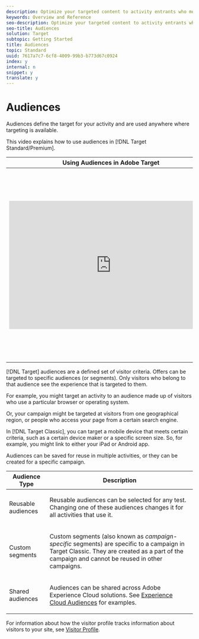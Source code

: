```yaml
---
description: Optimize your targeted content to activity entrants who meet specific criteria.
keywords: Overview and Reference
seo-description: Optimize your targeted content to activity entrants who meet specific criteria.
seo-title: Audiences
solution: Target
subtopic: Getting Started
title: Audiences
topic: Standard
uuid: 7617a7c7-6cf8-4009-99b3-b773d67c0924
index: y
internal: n
snippet: y
translate: y
---
```


# Audiences

Audiences define the target for your activity and are used anywhere where targeting is available. 

This video explains how to use audiences in [!DNL  Target Standard/Premium]. 



<table id="table_C56F4BE9B867463380013C584D97DAD2"> 
 <thead> 
  <tr> 
   <th class="entry" colspan="2"> Using Audiences in Adobe Target </th> 
   <th colname="col3" class="entry"> 6:21 </th> 
  </tr>
 </thead>
 <tbody> 
  <tr> 
   <td colspan="2"> <p> 
     <div width="550" class="video-iframe"> 
      <iframe src="https://www.youtube.com/embed/TAMBpW9vpOI/" frameborder="0" webkitallowfullscreen="true" mozallowfullscreen="true" oallowfullscreen="true" msallowfullscreen="true" allowfullscreen="allowfullscreen" scrolling="no" width="550" height="345">https://www.youtube.com/embed/TAMBpW9vpOI/</iframe>
     </div> </p> </td> 
   <td colname="col3"> <p> 
     <ul id="ul_B17C3EFA4B664415AE0159E418FF45C4"> 
      <li id="li_22FFA0494744455EA8692DCCE1FB00FE"> <p>Explain the term "Audience" </p> </li> 
      <li id="li_9ACB91E8D9BB4FE2832793AC24600086"> <p>Explain the two ways audiences are used for optimization </p> </li> 
      <li id="li_9FF39A4E03F74DCF82CF8A606179E227"> <p>Find audiences in the Audiences list </p> </li> 
      <li id="li_53EBF708110F46E18796B8904081448A"> <p>Target an activity to an audience </p> </li> 
      <li id="li_9741785E540043D0B399A09869B8E23F"> <p> Use audiences for passive reporting in an activity </p> </li> 
     </ul> </p> </td> 
  </tr> 
 </tbody> 
</table>

[!DNL  Target] audiences are a defined set of visitor criteria. Offers can be targeted to specific audiences (or segments). Only visitors who belong to that audience see the experience that is targeted to them. 



For example, you might target an activity to an audience made up of visitors who use a particular browser or operating system. 

Or, your campaign might be targeted at visitors from one geographical region, or people who access your page from a certain search engine. 

In [!DNL  Target Classic], you can target a mobile device that meets certain criteria, such as a certain device maker or a specific screen size. So, for example, you might link to either your iPad or Android app. 

Audiences can be saved for reuse in multiple activities, or they can be created for a specific campaign. 



<table id="table_8293411EA6844B0488254DDE98864C9F"> 
 <thead> 
  <tr> 
   <th colname="col1" class="entry"> Audience Type </th> 
   <th colname="col2" class="entry"> Description </th> 
  </tr>
 </thead>
 <tbody> 
  <tr> 
   <td colname="col1"> <p>Reusable audiences </p> </td> 
   <td colname="col2"> <p>Reusable audiences can be selected for any test. Changing one of these audiences changes it for all activities that use it. </p> </td> 
  </tr> 
  <tr> 
   <td colname="col1"> <p>Custom segments </p> </td> 
   <td colname="col2"> <p>Custom segments (also known as <i>campaign-specific</i> segments) are specific to a campaign in <span class="keyword"> Target Classic</span>. They are created as a part of the campaign and cannot be reused in other campaigns. </p> </td> 
  </tr> 
  <tr> 
   <td colname="col1"> <p>Shared audiences </p> </td> 
   <td colname="col2"> <p>Audiences can be shared across <span class="keyword"> Adobe Experience Cloud solutions</span>. See <a href="https://marketing.adobe.com/resources/help/en_US/mcloud/audience_library.html" format="https" scope="external"> Experience Cloud Audiences</a> for examples. </p> </td> 
  </tr> 
 </tbody> 
</table>

For information about how the visitor profile tracks information about visitors to your site, see [ Visitor Profile](../../c_target/c_visitor_profile.md#concept_5E53D1A6DF224D7BAE76F4AE390B9DA1). 
